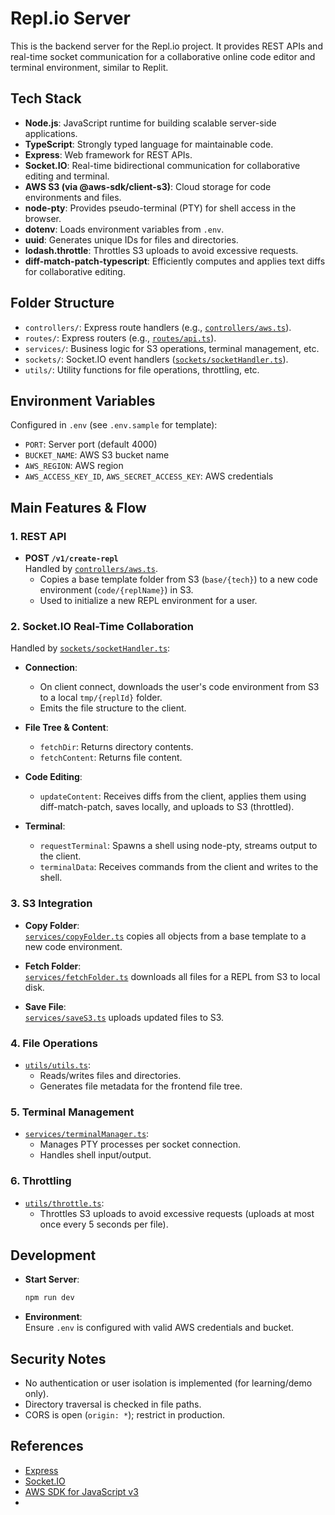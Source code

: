 # Repl.io Server

This is the backend server for the Repl.io project. It provides REST APIs and real-time socket communication for a collaborative online code editor and terminal environment, similar to Replit.

## Tech Stack

- **Node.js**: JavaScript runtime for building scalable server-side applications.
- **TypeScript**: Strongly typed language for maintainable code.
- **Express**: Web framework for REST APIs.
- **Socket.IO**: Real-time bidirectional communication for collaborative editing and terminal.
- **AWS S3 (via @aws-sdk/client-s3)**: Cloud storage for code environments and files.
- **node-pty**: Provides pseudo-terminal (PTY) for shell access in the browser.
- **dotenv**: Loads environment variables from `.env`.
- **uuid**: Generates unique IDs for files and directories.
- **lodash.throttle**: Throttles S3 uploads to avoid excessive requests.
- **diff-match-patch-typescript**: Efficiently computes and applies text diffs for collaborative editing.

## Folder Structure

- `controllers/`: Express route handlers (e.g., [`controllers/aws.ts`](controllers/aws.ts)).
- `routes/`: Express routers (e.g., [`routes/api.ts`](routes/api.ts)).
- `services/`: Business logic for S3 operations, terminal management, etc.
- `sockets/`: Socket.IO event handlers ([`sockets/socketHandler.ts`](sockets/socketHandler.ts)).
- `utils/`: Utility functions for file operations, throttling, etc.

## Environment Variables

Configured in `.env` (see `.env.sample` for template):

- `PORT`: Server port (default 4000)
- `BUCKET_NAME`: AWS S3 bucket name
- `AWS_REGION`: AWS region
- `AWS_ACCESS_KEY_ID`, `AWS_SECRET_ACCESS_KEY`: AWS credentials

## Main Features & Flow

### 1. REST API

- **POST `/v1/create-repl`**  
  Handled by [`controllers/aws.ts`](controllers/aws.ts).  
  - Copies a base template folder from S3 (`base/{tech}`) to a new code environment (`code/{replName}`) in S3.
  - Used to initialize a new REPL environment for a user.

### 2. Socket.IO Real-Time Collaboration

Handled by [`sockets/socketHandler.ts`](sockets/socketHandler.ts):

- **Connection**:  
  - On client connect, downloads the user's code environment from S3 to a local `tmp/{replId}` folder.
  - Emits the file structure to the client.

- **File Tree & Content**:  
  - `fetchDir`: Returns directory contents.
  - `fetchContent`: Returns file content.

- **Code Editing**:  
  - `updateContent`: Receives diffs from the client, applies them using diff-match-patch, saves locally, and uploads to S3 (throttled).

- **Terminal**:  
  - `requestTerminal`: Spawns a shell using node-pty, streams output to the client.
  - `terminalData`: Receives commands from the client and writes to the shell.

### 3. S3 Integration

- **Copy Folder**:  
  [`services/copyFolder.ts`](services/copyFolder.ts) copies all objects from a base template to a new code environment.

- **Fetch Folder**:  
  [`services/fetchFolder.ts`](services/fetchFolder.ts) downloads all files for a REPL from S3 to local disk.

- **Save File**:  
  [`services/saveS3.ts`](services/saveS3.ts) uploads updated files to S3.

### 4. File Operations

- [`utils/utils.ts`](utils/utils.ts):  
  - Reads/writes files and directories.
  - Generates file metadata for the frontend file tree.

### 5. Terminal Management

- [`services/terminalManager.ts`](services/terminalManager.ts):  
  - Manages PTY processes per socket connection.
  - Handles shell input/output.

### 6. Throttling

- [`utils/throttle.ts`](utils/throttle.ts):  
  - Throttles S3 uploads to avoid excessive requests (uploads at most once every 5 seconds per file).

## Development

- **Start Server**:  
  ```sh
  npm run dev
  ```
- **Environment**:  
  Ensure `.env` is configured with valid AWS credentials and bucket.

## Security Notes

- No authentication or user isolation is implemented (for learning/demo only).
- Directory traversal is checked in file paths.
- CORS is open (`origin: *`); restrict in production.

## References

- [Express](https://expressjs.com/)
- [Socket.IO](https://socket.io/)
- [AWS SDK for JavaScript v3](https://docs.aws.amazon.com/AWSJavaScriptSDK/v3/latest/)
-